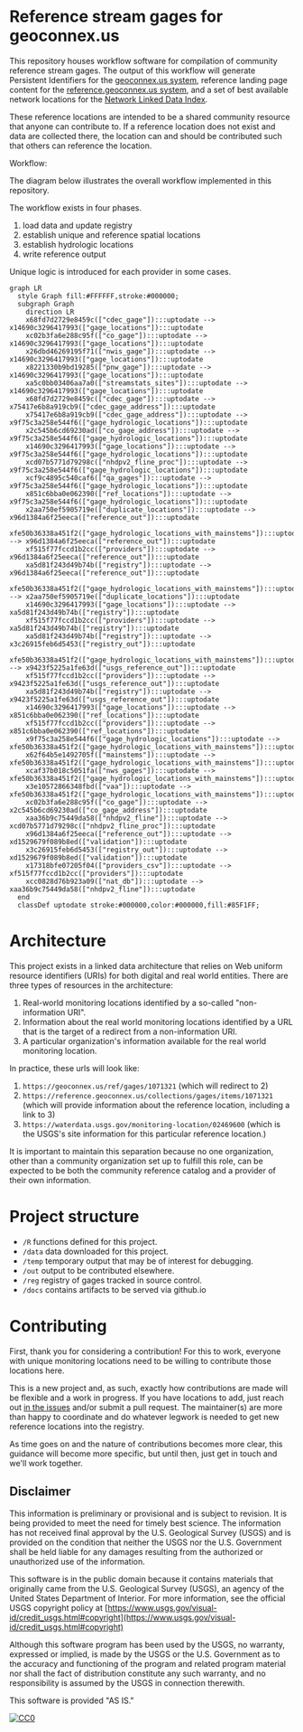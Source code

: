 # Reference stream gages for geoconnex.us

This repository houses workflow software for compilation of community reference stream gages. The output of this workflow will generate Persistent Identifiers for the [geoconnex.us system](https://github.com/internetofwater/geoconnex.us), reference landing page content for the [reference.geoconnex.us system](https://reference.geoconnex.us/), and a set of best available network locations for the [Network Linked Data Index](https://labs.waterdata.usgs.gov/about-nldi/index.html).

These reference locations are intended to be a shared community resource that anyone can contribute to. If a reference location does not exist and data are collected there, the location can and should be contributed such that others can reference the location.

Workflow:

The diagram below illustrates the overall workflow implemented in this repository.

The workflow exists in four phases. 

1. load data and update registry
1. establish unique and reference spatial locations
1. establish hydrologic locations
1. write reference output

Unique logic is introduced for each provider in some cases.

```mermaid
graph LR
  style Graph fill:#FFFFFF,stroke:#000000;
  subgraph Graph
    direction LR
    x68fd7d2729e8459c(["cdec_gage"]):::uptodate --> x14690c3296417993(["gage_locations"]):::uptodate
    xc02b3fa6e288c95f(["co_gage"]):::uptodate --> x14690c3296417993(["gage_locations"]):::uptodate
    x26dbd46269195f71(["nwis_gage"]):::uptodate --> x14690c3296417993(["gage_locations"]):::uptodate
    x8221330b9bd19285(["pnw_gage"]):::uptodate --> x14690c3296417993(["gage_locations"]):::uptodate
    xa5c0bb03406aa7a0(["streamstats_sites"]):::uptodate --> x14690c3296417993(["gage_locations"]):::uptodate
    x68fd7d2729e8459c(["cdec_gage"]):::uptodate --> x75417e6b8a919cb9(["cdec_gage_address"]):::uptodate
    x75417e6b8a919cb9(["cdec_gage_address"]):::uptodate --> x9f75c3a258e544f6(["gage_hydrologic_locations"]):::uptodate
    x2c545b6cd69230ad(["co_gage_address"]):::uptodate --> x9f75c3a258e544f6(["gage_hydrologic_locations"]):::uptodate
    x14690c3296417993(["gage_locations"]):::uptodate --> x9f75c3a258e544f6(["gage_hydrologic_locations"]):::uptodate
    xcd07b5771d79298c(["nhdpv2_fline_proc"]):::uptodate --> x9f75c3a258e544f6(["gage_hydrologic_locations"]):::uptodate
    xcf9c4895c540caf6(["qa_gages"]):::uptodate --> x9f75c3a258e544f6(["gage_hydrologic_locations"]):::uptodate
    x851c6bba0e062390(["ref_locations"]):::uptodate --> x9f75c3a258e544f6(["gage_hydrologic_locations"]):::uptodate
    x2aa750ef5905719e(["duplicate_locations"]):::uptodate --> x96d1384a6f25eeca(["reference_out"]):::uptodate
    xfe50b36338a451f2(["gage_hydrologic_locations_with_mainstems"]):::uptodate --> x96d1384a6f25eeca(["reference_out"]):::uptodate
    xf515f77fccd1b2cc(["providers"]):::uptodate --> x96d1384a6f25eeca(["reference_out"]):::uptodate
    xa5d81f243d49b74b(["registry"]):::uptodate --> x96d1384a6f25eeca(["reference_out"]):::uptodate
    xfe50b36338a451f2(["gage_hydrologic_locations_with_mainstems"]):::uptodate --> x2aa750ef5905719e(["duplicate_locations"]):::uptodate
    x14690c3296417993(["gage_locations"]):::uptodate --> xa5d81f243d49b74b(["registry"]):::uptodate
    xf515f77fccd1b2cc(["providers"]):::uptodate --> xa5d81f243d49b74b(["registry"]):::uptodate
    xa5d81f243d49b74b(["registry"]):::uptodate --> x3c26915feb6d5453(["registry_out"]):::uptodate
    xfe50b36338a451f2(["gage_hydrologic_locations_with_mainstems"]):::uptodate --> x9423f5225a1fe63d(["usgs_reference_out"]):::uptodate
    xf515f77fccd1b2cc(["providers"]):::uptodate --> x9423f5225a1fe63d(["usgs_reference_out"]):::uptodate
    xa5d81f243d49b74b(["registry"]):::uptodate --> x9423f5225a1fe63d(["usgs_reference_out"]):::uptodate
    x14690c3296417993(["gage_locations"]):::uptodate --> x851c6bba0e062390(["ref_locations"]):::uptodate
    xf515f77fccd1b2cc(["providers"]):::uptodate --> x851c6bba0e062390(["ref_locations"]):::uptodate
    x9f75c3a258e544f6(["gage_hydrologic_locations"]):::uptodate --> xfe50b36338a451f2(["gage_hydrologic_locations_with_mainstems"]):::uptodate
    x62f64b5e1492705f(["mainstems"]):::uptodate --> xfe50b36338a451f2(["gage_hydrologic_locations_with_mainstems"]):::uptodate
    xcaf37b018c5051fa(["nws_gages"]):::uptodate --> xfe50b36338a451f2(["gage_hydrologic_locations_with_mainstems"]):::uptodate
    x3e10572866348fbd(["vaa"]):::uptodate --> xfe50b36338a451f2(["gage_hydrologic_locations_with_mainstems"]):::uptodate
    xc02b3fa6e288c95f(["co_gage"]):::uptodate --> x2c545b6cd69230ad(["co_gage_address"]):::uptodate
    xaa36b9c75449da58(["nhdpv2_fline"]):::uptodate --> xcd07b5771d79298c(["nhdpv2_fline_proc"]):::uptodate
    x96d1384a6f25eeca(["reference_out"]):::uptodate --> xd1529679f089b8ed(["validation"]):::uptodate
    x3c26915feb6d5453(["registry_out"]):::uptodate --> xd1529679f089b8ed(["validation"]):::uptodate
    x17318bfe07205f04(["providers_csv"]):::uptodate --> xf515f77fccd1b2cc(["providers"]):::uptodate
    xcc0828d76b923a09(["nat_db"]):::uptodate --> xaa36b9c75449da58(["nhdpv2_fline"]):::uptodate
  end
  classDef uptodate stroke:#000000,color:#000000,fill:#85F1FF;
```

# Architecture

This project exists in a linked data architecture that relies on Web uniform resource identifiers (URIs) for both digital and real world entities. There are three types of resources in the architecture:
1. Real-world monitoring locations identified by a so-called "non-information URI".
1. Information about the real world monitoring locations identified by a URL that is the target of a redirect from a non-information URI.
1. A particular organization's information available for the real world monitoring location.

In practice, these urls will look like: 
1. `https://geoconnex.us/ref/gages/1071321` (which will redirect to 2)
1. `https://reference.geoconnex.us/collections/gages/items/1071321` (which will provide information about the reference location, including a link to 3)
1. `https://waterdata.usgs.gov/monitoring-location/02469600` (which is the USGS's site information for this particular reference location.)

It is important to maintain this separation because no one organization, other than a community organization set up to fulfill this role, can be expected to be both the community reference catalog and a provider of their own information.  

# Project structure

- `/R` functions defined for this project.
- `/data` data downloaded for this project.
- `/temp` temporary output that may be of interest for debugging.
- `/out` output to be contributed elsewhere. 
- `/reg` registry of gages tracked in source control.
- `/docs` contains artifacts to be served via github.io

# Contributing

First, thank you for considering a contribution! For this to work, everyone with unique monitoring locations need to be willing to contribute those locations here. 

This is a new project and, as such, exactly how contributions are made will be flexible and a work in progress. If you have locations to add, just reach out [in the issues](https://github.com/internetofwater/ref_gages/issues) and/or submit a pull request. The maintainer(s) are more than happy to coordinate and do whatever legwork is needed to get new reference locations into the registry.

As time goes on and the nature of contributions becomes more clear, this guidance will become more specific, but until then, just get in touch and we'll work together.

## Disclaimer

This information is preliminary or provisional and is subject to revision. It is being provided to meet the need for timely best science. The information has not received final approval by the U.S. Geological Survey (USGS) and is provided on the condition that neither the USGS nor the U.S. Government shall be held liable for any damages resulting from the authorized or unauthorized use of the information.

This software is in the public domain because it contains materials that originally came from the U.S. Geological Survey  (USGS), an agency of the United States Department of Interior. For more information, see the official USGS copyright policy at [https://www.usgs.gov/visual-id/credit_usgs.html#copyright](https://www.usgs.gov/visual-id/credit_usgs.html#copyright)

Although this software program has been used by the USGS, no warranty, expressed or implied, is made by the USGS or the U.S. Government as to the accuracy and functioning of the program and related program material nor shall the fact of distribution constitute any such warranty, and no responsibility is assumed by the USGS in connection therewith.

This software is provided "AS IS."

 [
    ![CC0](https://i.creativecommons.org/p/zero/1.0/88x31.png)
  ](https://creativecommons.org/publicdomain/zero/1.0/)
